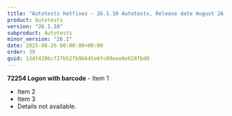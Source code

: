 ```yaml
---
title: "Autotests hotfixes - 26.1.10 Autotests, Release date August 26, 2025 - Hotfixes"
product: Autotests
version: "26.1.10"
subproduct: Autotests
minor_version: "26.1"
date: 2025-08-26 00:00:00+00:00
order: 39
guid: 13df4206cf27b52fb9b645e6fc09eee8e628fbd0
---
```


**72254 Logon with barcode** - Item 1- Item 2- Item 3- Details not available.
